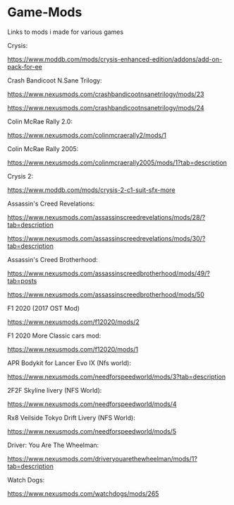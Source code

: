 # Game-Mods
Links to mods i made for various games
 
Crysis:

https://www.moddb.com/mods/crysis-enhanced-edition/addons/add-on-pack-for-ee
 
Crash Bandicoot N.Sane Trilogy:

https://www.nexusmods.com/crashbandicootnsanetrilogy/mods/23

https://www.nexusmods.com/crashbandicootnsanetrilogy/mods/24

Colin McRae Rally 2.0:

https://www.nexusmods.com/colinmcraerally2/mods/1
 
Colin McRae Rally 2005:

https://www.nexusmods.com/colinmcraerally2005/mods/1?tab=description
 
Crysis 2:

https://www.moddb.com/mods/crysis-2-c1-suit-sfx-more

Assassin's Creed Revelations:
 
https://www.nexusmods.com/assassinscreedrevelations/mods/28/?tab=description
 
https://www.nexusmods.com/assassinscreedrevelations/mods/30/?tab=description
 
Assassin's Creed Brotherhood:

https://www.nexusmods.com/assassinscreedbrotherhood/mods/49/?tab=posts

https://www.nexusmods.com/assassinscreedbrotherhood/mods/50
 
F1 2020 (2017 OST Mod)

https://www.nexusmods.com/f12020/mods/2
 
F1 2020 More Classic cars mod:
 
https://www.nexusmods.com/f12020/mods/1
 
APR Bodykit for Lancer Evo IX (Nfs world):
 
https://www.nexusmods.com/needforspeedworld/mods/3?tab=description

2F2F Skyline livery (NFS World):

https://www.nexusmods.com/needforspeedworld/mods/4

Rx8 Veilside Tokyo Drift Livery (NFS World):

https://www.nexusmods.com/needforspeedworld/mods/5

Driver: You Are The Wheelman:

https://www.nexusmods.com/driveryouarethewheelman/mods/1?tab=description

Watch Dogs:

https://www.nexusmods.com/watchdogs/mods/265



 
